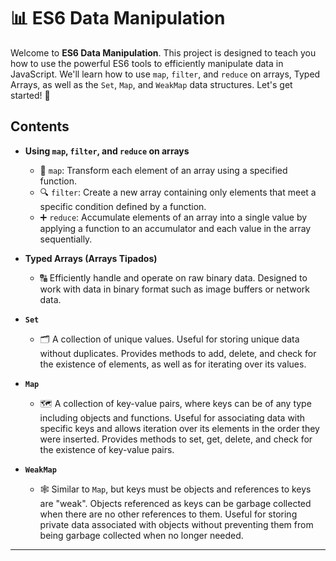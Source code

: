 # 📊 ES6 Data Manipulation

Welcome to **ES6 Data Manipulation**. This project is designed to teach you how to use the powerful ES6 tools to efficiently manipulate data in JavaScript. We'll learn how to use `map`, `filter`, and `reduce` on arrays, Typed Arrays, as well as the `Set`, `Map`, and `WeakMap` data structures. Let's get started! 🚀

## Contents

- **Using `map`, `filter`, and `reduce` on arrays**
    - 🔄 `map`: Transform each element of an array using a specified function.
    - 🔍 `filter`: Create a new array containing only elements that meet a specific condition defined by a function.
    - ➕ `reduce`: Accumulate elements of an array into a single value by applying a function to an accumulator and each value in the array sequentially.

- **Typed Arrays (Arrays Tipados)**
    - 🔠 Efficiently handle and operate on raw binary data. Designed to work with data in binary format such as image buffers or network data.

- **`Set`**
    - 🗂️ A collection of unique values. Useful for storing unique data without duplicates. Provides methods to add, delete, and check for the existence of elements, as well as for iterating over its values.

- **`Map`**
    - 🗺️ A collection of key-value pairs, where keys can be of any type including objects and functions. Useful for associating data with specific keys and allows iteration over its elements in the order they were inserted. Provides methods to set, get, delete, and check for the existence of key-value pairs.

- **`WeakMap`**
    - 🕸️ Similar to `Map`, but keys must be objects and references to keys are "weak". Objects referenced as keys can be garbage collected when there are no other references to them. Useful for storing private data associated with objects without preventing them from being garbage collected when no longer needed.

---
